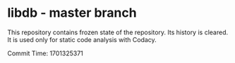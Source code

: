 # libdb - master branch

This repository contains frozen state of the repository.
Its history is cleared. It is used only for static code
analysis with Codacy.

Commit Time: 1701325371